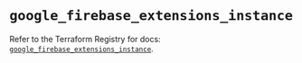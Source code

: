 # `google_firebase_extensions_instance`

Refer to the Terraform Registry for docs: [`google_firebase_extensions_instance`](https://registry.terraform.io/providers/hashicorp/google-beta/5.27.0/docs/resources/google_firebase_extensions_instance).
